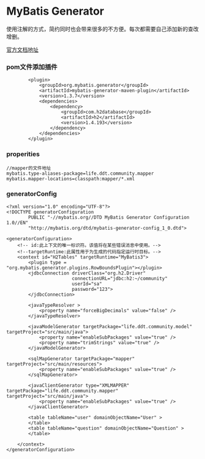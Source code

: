 # MyBatis Generator

使用注解的方式，简约同时也会带来很多的不方便。每次都需要自己添加新的查改增删。

[官方文档地址](http://mybatis.org/generator/)

### pom文件添加插件

            <plugin>
                <groupId>org.mybatis.generator</groupId>
                <artifactId>mybatis-generator-maven-plugin</artifactId>
                <version>1.3.7</version>
                <dependencies>
                    <dependency>
                        <groupId>com.h2database</groupId>
                        <artifactId>h2</artifactId>
                        <version>1.4.193</version>
                    </dependency>
                </dependencies>
            </plugin>
### properities

	//mapper的文件地址
	mybatis.type-aliases-package=life.ddt.community.mapper
	mybatis.mapper-locations=classpath:mapper/*.xml

### generatorConfig

	<?xml version="1.0" encoding="UTF-8"?>
	<!DOCTYPE generatorConfiguration
	        PUBLIC "-//mybatis.org//DTD MyBatis Generator Configuration 1.0//EN"
	        "http://mybatis.org/dtd/mybatis-generator-config_1_0.dtd">
	
	<generatorConfiguration>
		<!-- id:此上下文的唯一标识符。该值将在某些错误消息中使用。-->
		<!--targetRuntime:此属性用于为生成的代码指定运行时目标。-->
	    <context id="H2Tables" targetRuntime="MyBatis3">
	        <plugin type = "org.mybatis.generator.plugins.RowBoundsPlugin"></plugin>
	        <jdbcConnection driverClass="org.h2.Driver"
	                        connectionURL="jdbc:h2:~/community"
	                        userId="sa"
	                        password="123">
	        </jdbcConnection>
	
	        <javaTypeResolver >
	            <property name="forceBigDecimals" value="false" />
	        </javaTypeResolver>
	
	        <javaModelGenerator targetPackage="life.ddt.community.model" targetProject="src/main/java">
	            <property name="enableSubPackages" value="true" />
	            <property name="trimStrings" value="true" />
	        </javaModelGenerator>
	
	        <sqlMapGenerator targetPackage="mapper"  targetProject="src/main/resources">
	            <property name="enableSubPackages" value="true" />
	        </sqlMapGenerator>
	
	        <javaClientGenerator type="XMLMAPPER" targetPackage="life.ddt.community.mapper"  targetProject="src/main/java">
	            <property name="enableSubPackages" value="true" />
	        </javaClientGenerator>
	
	        <table tableName="user" domainObjectName="User" >
	        </table>
	        <table tableName="question" domainObjectName="Question" >
	        </table>
	
	    </context>
	</generatorConfiguration>
